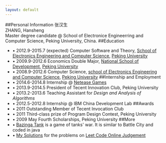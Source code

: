 ```yaml
---
layout: default
---
```


##Personal Information
张汉生<br/>
ZHANG, Hansheng<br/>
Master degree candidate @ School of Electronice Engineerring and Computer Science, Peking University, China.
##Education
-	&bull; 2012.9-2015.7 (expected) Computer Software and Theory, <a href="http://eecs.pku.edu.cn/eecs_english/aboutUs.shtml">School of Electronics Engineering and Computer Science</a>, <a href="http://english.pku.edu.cn/">Peking University</a>
-	&bull; 2009.9-2012.6 Economics Double Major, <a href ="http://en.nsd.edu.cn/">National School of Development</a>, <a href = "http://english.pku.edu.cn/">Peking University</a>
-	&bull; 2008.9-2012.6 Computer Science, <a href ="http://eecs.pku.edu.cn/eecs_english/aboutUs.shtml">school of Electronics Engineering and Computer Science</a>, <a href = "http://english.pku.edu.cn/">Peking University</a>
##Internship and Employment
-	&bull; 2014.6-2014.8 Internship @ <a href="http://nie.163.com/en/">Netease Games</a>
-	&bull; 2013.9-2014.5 President of Tecent Innovation Club, Peking University
-	&bull; 2013.2-2013.6 Teaching Assistant for <i>Design and Analysis of Algorithms</i>
-	&bull; 2012.5-2012.8 Internship @ IBM China Development Lab
##Awards
- &bull; 2011 Outstanding Member of Tecent Invocation Club
- &bull; 2011 Third-class prize of Program Design Contest, Peking University
- &bull; 2009 May Fourth Scholarships, Peking University
##More
-	&bull; <a href="http://i.pku.edu.cn/trac/bazinga">Bazinga Tank</a> is a game of tanks' war. It is similar to  Battle City and coded in java
-	&bull; <a href="https://github.com/landhero/leetcode">My Solutions</a> for the problems on <a href="http://oj.leetcode.com/problems/">Leet Code Online Judgement</a>